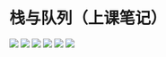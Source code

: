 # 栈与队列（上课笔记）

![](https://telegraph-image-5ms.pages.dev/file/0e73cfd3c4ff51db39c4e.jpg)
![](https://telegraph-image-5ms.pages.dev/file/1e388f570f39cf0dca528.jpg)
![](https://telegraph-image-5ms.pages.dev/file/bdda4475873049354a53c.jpg)
![](https://telegraph-image-5ms.pages.dev/file/13f62a453ccb9acc326de.jpg)
![](https://telegraph-image-5ms.pages.dev/file/8667685bb2b89440c44de.jpg)
![](https://telegraph-image-5ms.pages.dev/file/3609f5077570468c49640.jpg)
